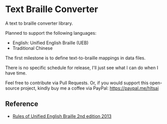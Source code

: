 # Text Braille Converter

A text to braille converter library.

Planned to support the following languages:

- English: Unified English Braille (UEB)
- Traditional Chinese

The first milestone is to define text-to-braille mappings in data files.

There is no specific schedule for release, I'll just see what I can do when I have time.

Feel free to contribute via Pull Requests. Or, if you would support this open-source project, kindly buy me a coffee via PayPal: <https://paypal.me/hltsai>

## Reference

- [Rules of Unified English Braille 2nd edition 2013](https://iceb.org/Rules%20of%20Unified%20English%20Braille%202013.pdf)